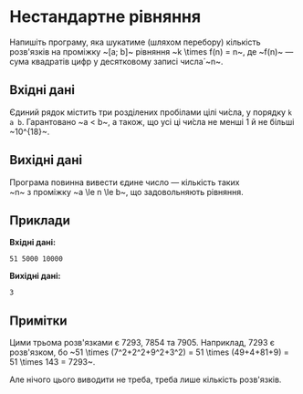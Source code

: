 ﻿# Нестандартне рівняння

Напишіть програму, яка шукатиме (шляхом перебору) кількість розв'язків на проміжку ~[a; b]~ рівняння ~k \times f(n) = n~, де ~f(n)~ — сума квадратів цифр&nbsp;у&nbsp;десятковому записі числа́ ~n~.

## Вхідні дані
Єдиний рядок містить три розділених пробілами цілі чи́сла,&nbsp;у&nbsp;порядку `k a b`. Гарантовано ~a < b~, а&nbsp;також,&nbsp;що&nbsp;усі ці чи́сла не&nbsp;менші 1&nbsp;й&nbsp;не&nbsp;більші ~10^{18}~.

## Вихідні дані
Програма повинна вивести єдине число — кількість таких ~n~&nbsp;з&nbsp;проміжку ~a \le n \le b~,&nbsp;що&nbsp;задовольняють рівняння.

## Приклади

**Вхідні дані:**
```
51 5000 10000
```

**Вихідні дані:**
```
3
```

## Примітки
Цими трьома розв'язками є 7293, 7854 та 7905.
Наприклад, 7293 є розв'язком,&nbsp;бо&nbsp;~51 \times (7^2+2^2+9^2+3^2) = 51 \times (49+4+81+9) = 51 \times 143 = 7293~.

Але нічого цього виводити не&nbsp;треба, треба лише кількість розв'язків.